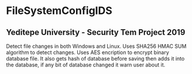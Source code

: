 # FileSystemConfigIDS
## Yeditepe University - Security Tem Project 2019

Detect file changes in both Windows and Linux.
Uses SHA256 HMAC SUM algorithm to detect changes.
Uses AES encription to encrypt binary database file.
It also gets hash of database before saving then adds it into the database, if any bit of database changed it warn user about it.
